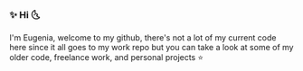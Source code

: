 ### :sparkles: Hi :last_quarter_moon_with_face:

I'm Eugenia, welcome to my github, there's not a lot of my current code here since it all goes to my work repo but you can take a look at some of my older code,  freelance work, and personal projects   :star:



<!--
**eugesol/eugesol** is a ✨ _special_ ✨ repository because its `README.md` (this file) appears on your GitHub profile.

Here are some ideas to get you started:

- 🔭 I’m currently working on ...
- 🌱 I’m currently learning ...
- 👯 I’m looking to collaborate on ...
- 🤔 I’m looking for help with ...
- 💬 Ask me about ...
- 📫 How to reach me: ...
- 😄 Pronouns: ...
- ⚡ Fun fact: ...
-->
